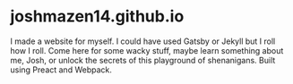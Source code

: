 # joshmazen14.github.io

I made a website for myself. I could have used Gatsby or Jekyll but I roll how I roll. Come here for some wacky stuff, maybe learn
something about me, Josh, or unlock the secrets of this playground of shenanigans. Built using Preact and Webpack.
